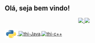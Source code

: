 ## Olá, seja bem vindo!

<div align="center">
  <a href="https://github.com/Thiggow">
  <img height="200em" src="https://github-readme-stats.vercel.app/api?username=Thiggow&show_icons=true&theme=github_dark&include_all_commits=true&count_private=true"/>
  <img height="200em" src="https://github-readme-stats.vercel.app/api/top-langs/?username=Thiggow&layout=default&langs_count=7&theme=github_dark"/>
</div>
  
<div style="display: inline_block"><br>
  <img align="center" alt="thi-Python" height="30" width="40" src="https://raw.githubusercontent.com/devicons/devicon/master/icons/python/python-original.svg">
  <img align="center" alt="thi-Java" height="30" width="40" src="https://cdn.jsdelivr.net/gh/devicons/devicon/icons/java/java-original.svg">
  <img align="center" alt="thi-c++" height="30" width="40" src="https://cdn.jsdelivr.net/gh/devicons/devicon/icons/cplusplus/cplusplus-original.svg">

##

